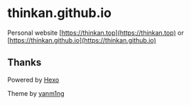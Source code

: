 # thinkan.github.io
Personal website [https://thinkan.top](https://thinkan.top) or [https://thinkan.github.io](https://thinkan.github.io)
## Thanks
Powered by [Hexo](http://hexo.io)

Theme by [yanm1ng](https://github.com/yanm1ng)